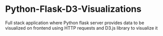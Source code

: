 # Python-Flask-D3-Visualizations
Full stack application where Python flask server provides data to be visualized on frontend using HTTP requests and D3.js library to visualize it
